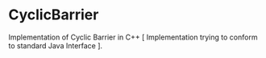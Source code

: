 # CyclicBarrier
Implementation of Cyclic Barrier in C++ [ Implementation trying to conform to standard Java Interface ].
